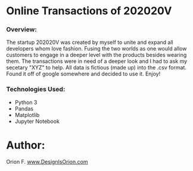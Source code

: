 # Online Transactions of 202020V


### Overview:

The startup 202020V was created by myself to unite and expand all developers whom love fashion. Fusing the two worlds as one would allow customers to engage in a deeper level with the products besides wearing them. The transactions were in need of a deeper look and I had to ask my secetary "XYZ" to help. All data is fictious (made up) into the .csv format. Found it off of google somewhere and decided to use it. Enjoy!

### Technologies Used:
- Python 3
- Pandas
- Matplotlib
- Jupyter Notebook


# Author: 
Orion F.
www.DesignIsOrion.com
